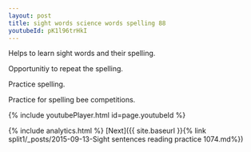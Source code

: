 ```yaml
---
layout: post
title: sight words science words spelling 88
youtubeId: pK1l96trHkI
---
```

 
 
Helps to learn sight words and their spelling.

Opportunitiy to repeat the spelling. 

Practice spelling. 
 
Practice for spelling bee competitions. 
 
{% include youtubePlayer.html id=page.youtubeId %}
 
 
{% include analytics.html %} 
[Next]({{ site.baseurl }}{% link  split1/_posts/2015-09-13-Sight sentences reading practice 1074.md%})
 
